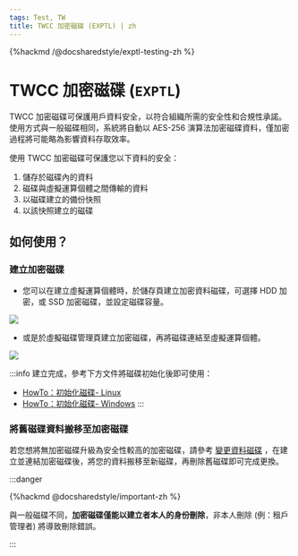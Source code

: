```yaml
---
tags: Test, TW
title: TWCC 加密磁碟 (EXPTL) | zh
---
```


{%hackmd /@docsharedstyle/exptl-testing-zh %}

# TWCC 加密磁碟 (`EXPTL`)

TWCC 加密磁碟可保護用戶資料安全，以符合組織所需的安全性和合規性承諾。使用方式與一般磁碟相同，系統將自動以 AES-256 演算法加密磁碟資料，僅加密過程將可能略為影響資料存取效率。

使用 TWCC 加密磁碟可保護您以下資料的安全：

1. 儲存於磁碟內的資料
2. 磁碟與虛擬運算個體之間傳輸的資料
3. 以磁碟建立的備份快照
4. 以該快照建立的磁碟

## 如何使用？

### 建立加密磁碟

- 您可以在建立虛擬運算個體時，於儲存頁建立加密資料磁碟，可選擇 HDD 加密，或 SSD 加密磁碟，並設定磁碟容量。

![](https://cos.twcc.ai/SYS-MANUAL/uploads/upload_cf9fc17017c6637a459907a36a787297.png)
  
- 或是於虛擬磁碟管理頁建立加密磁碟，再將磁碟連結至虛擬運算個體。

![](https://cos.twcc.ai/SYS-MANUAL/uploads/upload_71e884dbfb16fc5c694c477d0847b305.png)


:::info
建立完成，參考下方文件將磁碟初始化後即可使用：
- [<ins>HowTo：初始化磁碟- Linux</ins>](https://man.twcc.ai/@twccdocs/doc-vcs-main-zh/https%3A%2F%2Fman.twcc.ai%2F%40twccdocs%2Fhowto-bss-init-vol-linux-zh)
- [<ins>HowTo：初始化磁碟- Windows</ins>](https://man.twcc.ai/@twccdocs/doc-vcs-main-zh/https%3A%2F%2Fman.twcc.ai%2F%40twccdocs%2Fhowto-bss-init-vol-windows-zh)
:::

### 將舊磁碟資料搬移至加密磁碟

若您想將無加密磁碟升級為安全性較高的加密磁碟，請參考 [變更資料磁碟](https://man.twcc.ai/@twccdocs/doc-vcs-main-zh/https%3A%2F%2Fman.twcc.ai%2F%40twccdocs%2Fhowto-bss-replace-data-vol-zh) ，在建立並連結加密磁碟後，將您的資料搬移至新磁碟，再刪除舊磁碟即可完成更換。

:::danger

{%hackmd @docsharedstyle/important-zh %}

與一般磁碟不同，**加密磁碟僅能以建立者本人的身份刪除**，非本人刪除 (例：租戶管理者) 將導致刪除錯誤。

:::